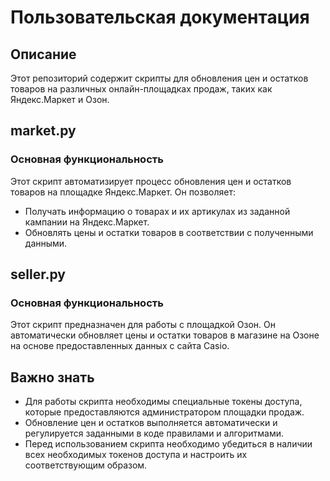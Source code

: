 # Пользовательская документация

## Описание

Этот репозиторий содержит скрипты для обновления цен и остатков товаров на различных онлайн-площадках продаж, таких как Яндекс.Маркет и Озон.

## market.py

### Основная функциональность

Этот скрипт автоматизирует процесс обновления цен и остатков товаров на площадке Яндекс.Маркет. Он позволяет:
- Получать информацию о товарах и их артикулах из заданной кампании на Яндекс.Маркет.
- Обновлять цены и остатки товаров в соответствии с полученными данными.

## seller.py

### Основная функциональность

Этот скрипт предназначен для работы с площадкой Озон. Он автоматически обновляет цены и остатки товаров в магазине на Озоне на основе предоставленных данных c сайта Casio.

## Важно знать

- Для работы скрипта необходимы специальные токены доступа, которые предоставляются администратором площадки продаж.
- Обновление цен и остатков выполняется автоматически и регулируется заданными в коде правилами и алгоритмами.
- Перед использованием скрипта необходимо убедиться в наличии всех необходимых токенов доступа и настроить их соответствующим образом.